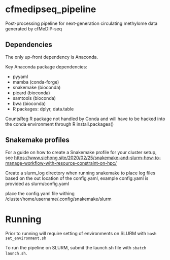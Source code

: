 # cfmedipseq_pipeline
Post-processing pipeline for next-generation circulating methylome data generated by cfMeDIP-seq

## Dependencies

The only up-front dependency is Anaconda.

Key Anaconda package dependencies:

- pyyaml
- mamba (conda-forge)
- snakemake (bioconda)
- picard (bioconda)
- samtools (bioconda)
- bwa (bioconda)
- R packages: dplyr, data.table

CountsReg R package not handled by Conda and will have to be hacked into the conda environment through R install.packages() 

## Snakemake profiles

For a guide on how to create a Snakemake profile for your cluster setup, see https://www.sichong.site/2020/02/25/snakemake-and-slurm-how-to-manage-workflow-with-resource-constraint-on-hpc/

Create a slurm_log directory when running snakemake to place log files based on the out location of the config.yaml, example config.yaml is provided as slurm/config.yaml

place the config.yaml file withing /cluster/home/username/.config/snakemake/slurm

# Running

Prior to running will require setting of environments on SLURM with `bash set_environment.sh`

To run the pipeline on SLURM, submit the launch.sh file with `sbatch launch.sh`.
